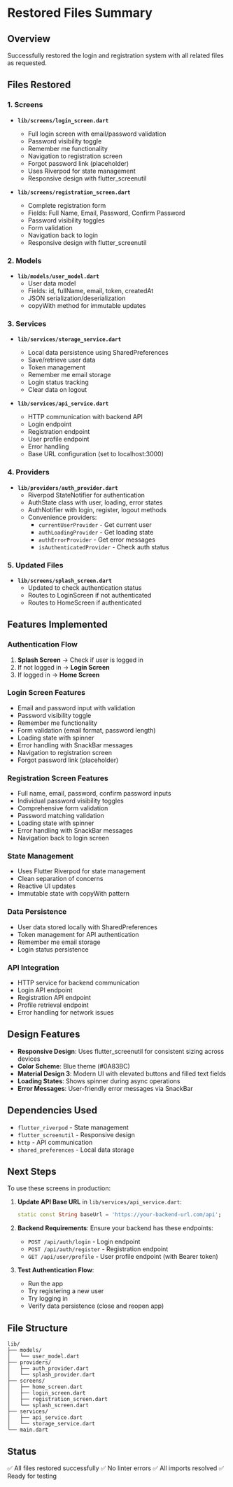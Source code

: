 # Restored Files Summary

## Overview
Successfully restored the login and registration system with all related files as requested.

## Files Restored

### 1. Screens
- **`lib/screens/login_screen.dart`**
  - Full login screen with email/password validation
  - Password visibility toggle
  - Remember me functionality
  - Navigation to registration screen
  - Forgot password link (placeholder)
  - Uses Riverpod for state management
  - Responsive design with flutter_screenutil

- **`lib/screens/registration_screen.dart`**
  - Complete registration form
  - Fields: Full Name, Email, Password, Confirm Password
  - Password visibility toggles
  - Form validation
  - Navigation back to login
  - Responsive design with flutter_screenutil

### 2. Models
- **`lib/models/user_model.dart`**
  - User data model
  - Fields: id, fullName, email, token, createdAt
  - JSON serialization/deserialization
  - copyWith method for immutable updates

### 3. Services
- **`lib/services/storage_service.dart`**
  - Local data persistence using SharedPreferences
  - Save/retrieve user data
  - Token management
  - Remember me email storage
  - Login status tracking
  - Clear data on logout

- **`lib/services/api_service.dart`**
  - HTTP communication with backend API
  - Login endpoint
  - Registration endpoint
  - User profile endpoint
  - Error handling
  - Base URL configuration (set to localhost:3000)

### 4. Providers
- **`lib/providers/auth_provider.dart`**
  - Riverpod StateNotifier for authentication
  - AuthState class with user, loading, error states
  - AuthNotifier with login, register, logout methods
  - Convenience providers:
    - `currentUserProvider` - Get current user
    - `authLoadingProvider` - Get loading state
    - `authErrorProvider` - Get error messages
    - `isAuthenticatedProvider` - Check auth status

### 5. Updated Files
- **`lib/screens/splash_screen.dart`**
  - Updated to check authentication status
  - Routes to LoginScreen if not authenticated
  - Routes to HomeScreen if authenticated

## Features Implemented

### Authentication Flow
1. **Splash Screen** → Check if user is logged in
2. If not logged in → **Login Screen**
3. If logged in → **Home Screen**

### Login Screen Features
- Email and password input with validation
- Password visibility toggle
- Remember me functionality
- Form validation (email format, password length)
- Loading state with spinner
- Error handling with SnackBar messages
- Navigation to registration screen
- Forgot password link (placeholder)

### Registration Screen Features
- Full name, email, password, confirm password inputs
- Individual password visibility toggles
- Comprehensive form validation
- Password matching validation
- Loading state with spinner
- Error handling with SnackBar messages
- Navigation back to login screen

### State Management
- Uses Flutter Riverpod for state management
- Clean separation of concerns
- Reactive UI updates
- Immutable state with copyWith pattern

### Data Persistence
- User data stored locally with SharedPreferences
- Token management for API authentication
- Remember me email storage
- Login status persistence

### API Integration
- HTTP service for backend communication
- Login API endpoint
- Registration API endpoint
- Profile retrieval endpoint
- Error handling for network issues

## Design Features
- **Responsive Design**: Uses flutter_screenutil for consistent sizing across devices
- **Color Scheme**: Blue theme (#0A83BC)
- **Material Design 3**: Modern UI with elevated buttons and filled text fields
- **Loading States**: Shows spinner during async operations
- **Error Messages**: User-friendly error messages via SnackBar

## Dependencies Used
- `flutter_riverpod` - State management
- `flutter_screenutil` - Responsive design
- `http` - API communication
- `shared_preferences` - Local data storage

## Next Steps
To use these screens in production:

1. **Update API Base URL** in `lib/services/api_service.dart`:
   ```dart
   static const String baseUrl = 'https://your-backend-url.com/api';
   ```

2. **Backend Requirements**: Ensure your backend has these endpoints:
   - `POST /api/auth/login` - Login endpoint
   - `POST /api/auth/register` - Registration endpoint
   - `GET /api/user/profile` - User profile endpoint (with Bearer token)

3. **Test Authentication Flow**:
   - Run the app
   - Try registering a new user
   - Try logging in
   - Verify data persistence (close and reopen app)

## File Structure
```
lib/
├── models/
│   └── user_model.dart
├── providers/
│   ├── auth_provider.dart
│   └── splash_provider.dart
├── screens/
│   ├── home_screen.dart
│   ├── login_screen.dart
│   ├── registration_screen.dart
│   └── splash_screen.dart
├── services/
│   ├── api_service.dart
│   └── storage_service.dart
└── main.dart
```

## Status
✅ All files restored successfully
✅ No linter errors
✅ All imports resolved
✅ Ready for testing

